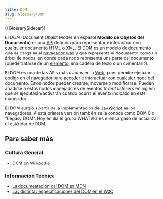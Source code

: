```yaml
---
title: DOM
slug: Glossary/DOM
---
```


{{GlossarySidebar}}

El _DOM_ (Document Object Model, en español **Modelo de Objetos del Documento**) es una [API](/es/docs/Glossary/API) definida para representar e interactuar con cualquier documento [HTML](/es/docs/Glossary/HTML) o [XML](/es/docs/Glossary/XML). El DOM es un modelo de documento que se carga en el [navegador web](/es/docs/Glossary/Browser) y que representa el documento como un árbol de nodos, en donde cada nodo representa una parte del documento (puede tratarse de un [elemento](/es/docs/Glossary/element), una cadena de texto o un comentario).

El DOM es una de las APIs más usadas en la [Web](/es/docs/Glossary/World_Wide_Web), pues permite ejecutar código en el navegador para acceder e interactuar con cualquier nodo del documento. Estos nodos pueden crearse, moverse o modificarse. Pueden añadirse a estos nodos manejadores de eventos (_event listeners_ en inglés) que se ejecutarán/activarán cuando ocurra el evento indicado en este manejador.

El DOM surgió a partir de la implementación de [JavaScript](/es/docs/Glossary/JavaScript) en los navegadores. A esta primera versión también se la conoce como DOM 0 o "Legacy DOM". Hoy en día el grupo WHATWG es el encargado de actualizar el estándar de DOM.

## Para saber más

### Cultura General

- [DOM](https://es.wikipedia.org/wiki/Document_Object_Model) en Wikipedia

### Información Técnica

- [La documentación del DOM en MDN](/es/docs/DOM)
- [Las distintas especificaciones del DOM en el W3C](http://www.w3.org/DOM/DOMTR)
